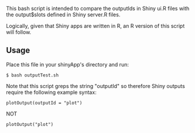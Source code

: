 This bash script is intended to compare the outputIds in Shiny ui.R files with the output$slots defined in Shiny server.R files.

Logically, given that Shiny apps are written in R, an R version of this script will follow. 

## Usage
Place this file in your shinyApp's directory and run:
```
$ bash outputTest.sh
```
Note that this script greps the string "outputId" so therefore Shiny outputs require the following example syntax:
```
plotOutput(outputId = "plot")
```
NOT 
```
plotOutput("plot")
```
